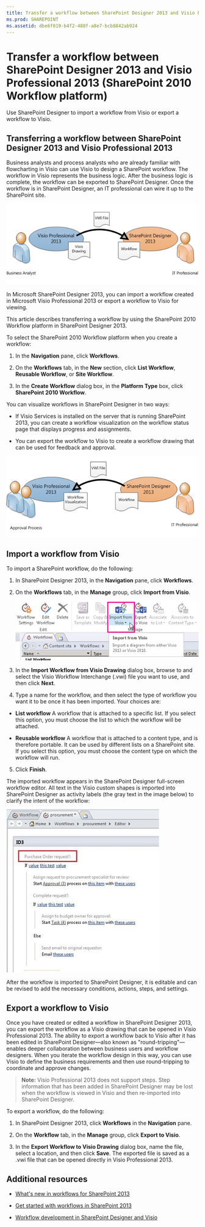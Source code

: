 ```yaml
---
title: Transfer a workflow between SharePoint Designer 2013 and Visio Professional 2013 (SharePoint 2010 Workflow platform)
ms.prod: SHAREPOINT
ms.assetid: dbe6f019-b4f2-480f-a8e7-bcb8842ab924
---
```



# Transfer a workflow between SharePoint Designer 2013 and Visio Professional 2013 (SharePoint 2010 Workflow platform)
Use SharePoint Designer to import a workflow from Visio or export a workflow to Visio.
## Transferring a workflow between SharePoint Designer 2013 and Visio Professional 2013
<a name="section1"> </a>

Business analysts and process analysts who are already familiar with flowcharting in Visio can use Visio to design a SharePoint workflow. The workflow in Visio represents the business logic. After the business logic is complete, the workflow can be exported to SharePoint Designer. Once the workflow is in SharePoint Designer, an IT professional can wire it up to the SharePoint site.
  
    
    

  
    
    
![Translate business logic to workflow rules](../../images/spd15-wf-importFromVisio.png)
  
    
    
In Microsoft SharePoint Designer 2013, you can import a workflow created in Microsoft Visio Professional 2013 or export a workflow to Visio for viewing. 
  
    
    
This article describes transferring a workflow by using the SharePoint 2010 Workflow platform in SharePoint Designer 2013.
  
    
    
To select the SharePoint 2010 Workflow platform when you create a workflow:
  
    
    

  
    
    

1. In the **Navigation** pane, click **Workflows**.
    
  
2. On the **Workflows** tab, in the **New** section, click **List Workflow**, **Reusable Workflow**, or **Site Workflow**.
    
  
3. In the **Create Workflow** dialog box, in the **Platform Type** box, click **SharePoint 2010 Workflow**.
    
  
You can visualize workflows in SharePoint Designer in two ways:
  
    
    

- If Visio Services is installed on the server that is running SharePoint 2013, you can create a workflow visualization on the workflow status page that displays progress and assignments.
    
  
- You can export the workflow to Visio to create a workflow drawing that can be used for feedback and approval.
    
  

  
    
    
![Workflow diagrams can be exported to Visio](../../images/spd15-wf-exportToVisio.png)
  
    
    

  
    
    

  
    
    

## Import a workflow from Visio
<a name="section2"> </a>

To import a SharePoint workflow, do the following:
  
    
    

1. In SharePoint Designer 2013, in the **Navigation** pane, click **Workflows**.
    
  
2. On the **Workflows** tab, in the **Manage** group, click **Import from Visio**.
    
     ![Import workflow](../../images/spd15-ImportFromVisio.JPG)
  

  

  
3. In the **Import Workflow from Visio Drawing** dialog box, browse to and select the Visio Workflow Interchange (.vwi) file you want to use, and then click **Next**.
    
  
4. Type a name for the workflow, and then select the type of workflow you want it to be once it has been imported. Your choices are:
    
  - **List workflow** A workflow that is attached to a specific list. If you select this option, you must choose the list to which the workflow will be attached.
    
  
  - **Reusable workflow** A workflow that is attached to a content type, and is therefore portable. It can be used by different lists on a SharePoint site. If you select this option, you must choose the content type on which the workflow will run.
    
  
5. Click **Finish**.
    
  
The imported workflow appears in the SharePoint Designer full-screen workflow editor. All text in the Visio custom shapes is imported into SharePoint Designer as activity labels (the gray text in the image below) to clarify the intent of the workflow:
  
    
    

  
    
    
![Imported workflow](../../images/spd15-wf-PO.JPG)
  
    
    
After the workflow is imported to SharePoint Designer, it is editable and can be revised to add the necessary conditions, actions, steps, and settings. 
  
    
    

## Export a workflow to Visio
<a name="section3"> </a>

Once you have created or edited a workflow in SharePoint Designer 2013, you can export the workflow as a Visio drawing that can be opened in Visio Professional 2013. The ability to export a workflow back to Visio after it has been edited in SharePoint Designer—also known as "round-tripping"—enables deeper collaboration between business users and workflow designers. When you iterate the workflow design in this way, you can use Visio to define the business requirements and then use round-tripping to coordinate and approve changes.
  
    
    

> **Note:**
> Visio Professional 2013 does not support steps. Step information that has been added in SharePoint Designer may be lost when the workflow is viewed in Visio and then re-imported into SharePoint Designer. 
  
    
    

To export a workflow, do the following:
  
    
    

1. In SharePoint Designer 2013, click **Workflows** in the **Navigation** pane.
    
  
2. On the **Workflow** tab, in the **Manage** group, click **Export to Visio**.
    
  
3. In the **Export Workflow to Visio Drawing** dialog box, name the file, select a location, and then click **Save**. The exported file is saved as a .vwi file that can be opened directly in Visio Professional 2013.
    
  

## Additional resources
<a name="bk_addresources"> </a>


-  [What's new in workflows for SharePoint 2013](what-s-new-in-workflows-for-sharepoint.md)
    
  
-  [Get started with workflows in SharePoint 2013](get-started-with-workflows-in-sharepoint.md)
    
  
-  [Workflow development in SharePoint Designer and Visio](workflow-development-in-sharepoint-designer-and-visio.md)
    
  

  
    
    

